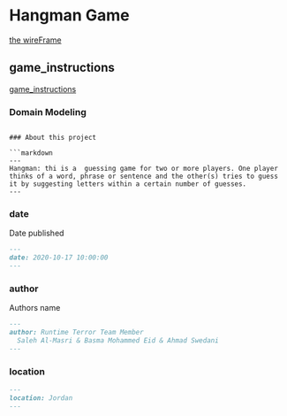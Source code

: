 # Hangman Game

[the wireFrame]()

## game_instructions

[game_instructions](hangman/game_instructions.md)

### Domain Modeling

## <!-- ![Domain Modeling](img/rsz_slide1.png) -->

````
### About this project

```markdown
---
Hangman: thi is a  guessing game for two or more players. One player thinks of a word, phrase or sentence and the other(s) tries to guess it by suggesting letters within a certain number of guesses.
---
````

### date

Date published

```markdown
---
date: 2020-10-17 10:00:00
---
```

### author

Authors name

```markdown
---
author: Runtime Terror Team Member
  Saleh Al-Masri & Basma Mohammed Eid & Ahmad Swedani
---
```

### location

```markdown
---
location: Jordan
---
```
